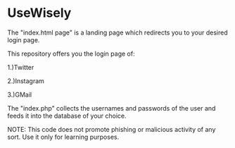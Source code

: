 # UseWisely
The "index.html page" is a landing page which redirects you to your desired login page.

This repository offers you the login page of:

1.)Twitter

2.)Instagram

3.)GMail

The "index.php" collects the usernames and passwords of the user and feeds it into the database of your choice.

NOTE: This code does not promote phishing or malicious activity of any sort. Use it only for learning purposes.
